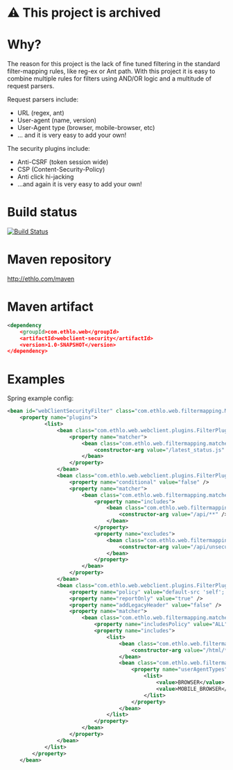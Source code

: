#  :warning: **This project is archived**

# Why?

The reason for this project is the lack of fine tuned filtering in the standard filter-mapping rules, like reg-ex or Ant path.
With this project it is easy to combine multiple rules for filters using AND/OR logic and a multitude of request parsers.

Request parsers include:
* URL (regex, ant)
* User-agent (name, version)
* User-Agent type (browser, mobile-browser, etc)
* ... and it is very easy to add your own!

The security plugins include:
* Anti-CSRF (token session wide)
* CSP (Content-Security-Policy)
* Anti click hi-jacking
* ...and again it is very easy to add your own!

# Build status

[![Build Status](https://travis-ci.org/ethlo/webclient-security.png?branch=master)](https://travis-ci.org/ethlo/webclient-security)

# Maven repository
http://ethlo.com/maven

# Maven artifact
```xml
<dependency
	<groupId>com.ethlo.web</groupId>
	<artifactId>webclient-security</artifactId>
	<version>1.0-SNAPSHOT</version>
</dependency>
```

# Examples
Spring example config:
```xml
<bean id="webClientSecurityFilter" class="com.ethlo.web.filtermapping.MultiMatcherFilter">
  	<property name="plugins">
			<list>
				<bean class="com.ethlo.web.webclient.plugins.FilterPluginNoCache">
					<property name="matcher">
						<bean class="com.ethlo.web.filtermapping.matchers.AntPathRequestMatcher">
							<constructor-arg value="/latest_status.js" />
						</bean>
					</property>
				</bean>
				<bean class="com.ethlo.web.webclient.plugins.FilterPluginCsrf">
					<property name="conditional" value="false" />
					<property name="matcher">
						<bean class="com.ethlo.web.filtermapping.matchers.RequestMultiMatcher">
							<property name="includes">
								<bean class="com.ethlo.web.filtermapping.matchers.AntPathRequestMatcher">
									<constructor-arg value="/api/**" />
								</bean>		
							</property>
							<property name="excludes">
								<bean class="com.ethlo.web.filtermapping.matchers.AntPathRequestMatcher">
									<constructor-arg value="/api/unsecured/**" />
								</bean>
							</property>
						</bean>
					</property>
				</bean>
				<bean class="com.ethlo.web.webclient.plugins.FilterPluginCsp">
					<property name="policy" value="default-src 'self'; script-src 'self' *.gstatic.com *.googleapis.com http://maps.google.com; style-src 'self' 'unsafe-inline'" />
					<property name="reportOnly" value="true" />
					<property name="addLegacyHeader" value="false" />
					<property name="matcher">
						<bean class="com.ethlo.web.filtermapping.matchers.RequestMultiMatcher">
							<property name="includesPolicy" value="ALL" />
							<property name="includes">
								<list>
									<bean class="com.ethlo.web.filtermapping.matchers.AntPathRequestMatcher">
										<constructor-arg value="/html/**" />
									</bean>
									<bean class="com.ethlo.web.filtermapping.matchers.UserAgentTypeRequestMatcher">
										<property name="userAgentTypes">
											<list>
												<value>BROWSER</value>
												<value>MOBILE_BROWSER</value>
											</list>
										</property>
									</bean>		
								</list>
							</property>
						</bean>
					</property>
				</bean>
			</list>
		</property>
	</bean>
  ```
